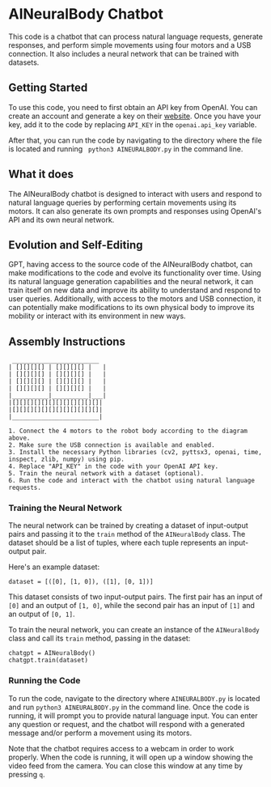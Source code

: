 # AINeuralBody Chatbot

This code is a chatbot that can process natural language requests, generate responses, and perform simple movements using four motors and a USB connection. It also includes a neural network that can be trained with datasets.

## Getting Started

To use this code, you need to first obtain an API key from OpenAI. You can create an account and generate a key on their [website](https://openai.com/). Once you have your key, add it to the code by replacing `API_KEY` in the `openai.api_key` variable.

After that, you can run the code by navigating to the directory where the file is located and running ` python3 AINEURALBODY.py` in the command line. 

## What it does

The AINeuralBody chatbot is designed to interact with users and respond to natural language queries by performing certain movements using its motors. It can also generate its own prompts and responses using OpenAI's API and its own neural network. 

## Evolution and Self-Editing

GPT, having access to the source code of the AINeuralBody chatbot, can make modifications to the code and evolve its functionality over time. Using its natural language generation capabilities and the neural network, it can train itself on new data and improve its ability to understand and respond to user queries. Additionally, with access to the motors and USB connection, it can potentially make modifications to its own physical body to improve its mobility or interact with its environment in new ways. 

## Assembly Instructions

```
 ________________________
| [][][][] | [][][][] |   |
| [][][][] | [][][][] |   |
| [][][][] | [][][][] |   |
| [][][][] | [][][][] |   |
|__________|__________|___|
|[][][][][][][][][][][][]|
|[][][][][][][][][][][][]|
|________________________|

1. Connect the 4 motors to the robot body according to the diagram above.
2. Make sure the USB connection is available and enabled.
3. Install the necessary Python libraries (cv2, pyttsx3, openai, time, inspect, zlib, numpy) using pip.
4. Replace "API_KEY" in the code with your OpenAI API key.
5. Train the neural network with a dataset (optional).
6. Run the code and interact with the chatbot using natural language requests.
```

### Training the Neural Network

The neural network can be trained by creating a dataset of input-output pairs and passing it to the `train` method of the `AINeuralBody` class. The dataset should be a list of tuples, where each tuple represents an input-output pair. 

Here's an example dataset:

```
dataset = [([0], [1, 0]), ([1], [0, 1])]
```

This dataset consists of two input-output pairs. The first pair has an input of `[0]` and an output of `[1, 0]`, while the second pair has an input of `[1]` and an output of `[0, 1]`. 

To train the neural network, you can create an instance of the `AINeuralBody` class and call its `train` method, passing in the dataset:

```
chatgpt = AINeuralBody()
chatgpt.train(dataset)
```

### Running the Code

To run the code, navigate to the directory where `AINEURALBODY.py` is located and run `python3 AINEURALBODY.py` in the command line. Once the code is running, it will prompt you to provide natural language input. You can enter any question or request, and the chatbot will respond with a generated message and/or perform a movement using its motors. 

Note that the chatbot requires access to a webcam in order to work properly. When the code is running, it will open up a window showing the video feed from the camera. You can close this window at any time by pressing `q`.

